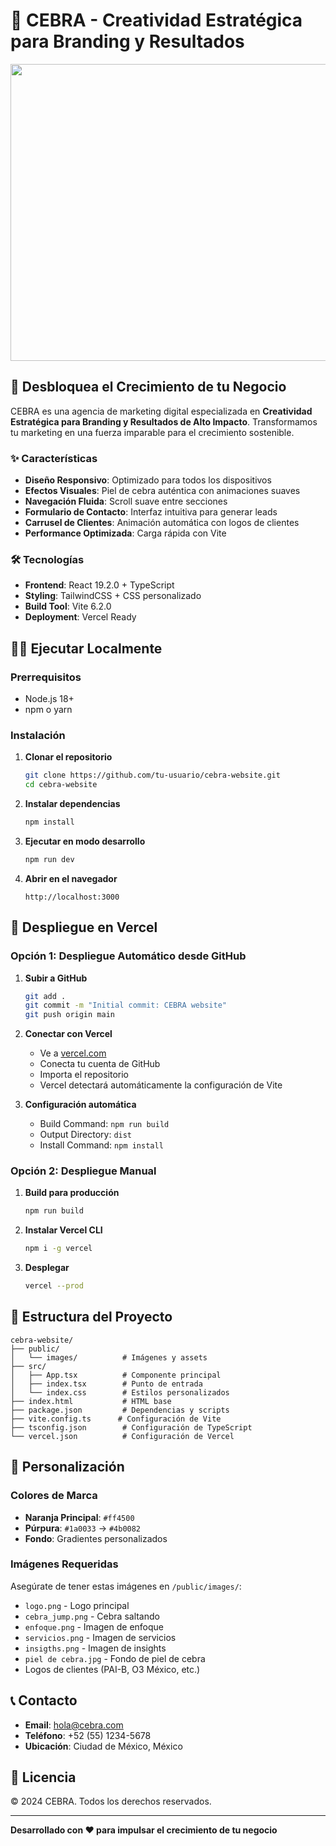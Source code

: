 # 🦓 CEBRA - Creatividad Estratégica para Branding y Resultados

<div align="center">
<img width="1200" height="475" alt="CEBRA Banner" src="https://images.unsplash.com/photo-1557804506-669a67965ba0?ixlib=rb-4.0.3&auto=format&fit=crop&w=1200&q=80" />
</div>

## 🚀 Desbloquea el Crecimiento de tu Negocio

CEBRA es una agencia de marketing digital especializada en **Creatividad Estratégica para Branding y Resultados de Alto Impacto**. Transformamos tu marketing en una fuerza imparable para el crecimiento sostenible.

### ✨ Características

- **Diseño Responsivo**: Optimizado para todos los dispositivos
- **Efectos Visuales**: Piel de cebra auténtica con animaciones suaves
- **Navegación Fluida**: Scroll suave entre secciones
- **Formulario de Contacto**: Interfaz intuitiva para generar leads
- **Carrusel de Clientes**: Animación automática con logos de clientes
- **Performance Optimizada**: Carga rápida con Vite

### 🛠️ Tecnologías

- **Frontend**: React 19.2.0 + TypeScript
- **Styling**: TailwindCSS + CSS personalizado
- **Build Tool**: Vite 6.2.0
- **Deployment**: Vercel Ready

## 🏃‍♂️ Ejecutar Localmente

### Prerrequisitos
- Node.js 18+ 
- npm o yarn

### Instalación

1. **Clonar el repositorio**
   ```bash
   git clone https://github.com/tu-usuario/cebra-website.git
   cd cebra-website
   ```

2. **Instalar dependencias**
   ```bash
   npm install
   ```

3. **Ejecutar en modo desarrollo**
   ```bash
   npm run dev
   ```

4. **Abrir en el navegador**
   ```
   http://localhost:3000
   ```

## 🚀 Despliegue en Vercel

### Opción 1: Despliegue Automático desde GitHub

1. **Subir a GitHub**
   ```bash
   git add .
   git commit -m "Initial commit: CEBRA website"
   git push origin main
   ```

2. **Conectar con Vercel**
   - Ve a [vercel.com](https://vercel.com)
   - Conecta tu cuenta de GitHub
   - Importa el repositorio
   - Vercel detectará automáticamente la configuración de Vite

3. **Configuración automática**
   - Build Command: `npm run build`
   - Output Directory: `dist`
   - Install Command: `npm install`

### Opción 2: Despliegue Manual

1. **Build para producción**
   ```bash
   npm run build
   ```

2. **Instalar Vercel CLI**
   ```bash
   npm i -g vercel
   ```

3. **Desplegar**
   ```bash
   vercel --prod
   ```

## 📁 Estructura del Proyecto

```
cebra-website/
├── public/
│   └── images/          # Imágenes y assets
├── src/
│   ├── App.tsx          # Componente principal
│   ├── index.tsx        # Punto de entrada
│   └── index.css        # Estilos personalizados
├── index.html           # HTML base
├── package.json         # Dependencias y scripts
├── vite.config.ts      # Configuración de Vite
├── tsconfig.json        # Configuración de TypeScript
└── vercel.json          # Configuración de Vercel
```

## 🎨 Personalización

### Colores de Marca
- **Naranja Principal**: `#ff4500`
- **Púrpura**: `#1a0033` → `#4b0082`
- **Fondo**: Gradientes personalizados

### Imágenes Requeridas
Asegúrate de tener estas imágenes en `/public/images/`:
- `logo.png` - Logo principal
- `cebra_jump.png` - Cebra saltando
- `enfoque.png` - Imagen de enfoque
- `servicios.png` - Imagen de servicios
- `insigths.png` - Imagen de insights
- `piel de cebra.jpg` - Fondo de piel de cebra
- Logos de clientes (PAI-B, O3 México, etc.)

## 📞 Contacto

- **Email**: hola@cebra.com
- **Teléfono**: +52 (55) 1234-5678
- **Ubicación**: Ciudad de México, México

## 📄 Licencia

© 2024 CEBRA. Todos los derechos reservados.

---

**Desarrollado con ❤️ para impulsar el crecimiento de tu negocio**
